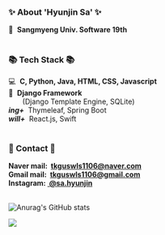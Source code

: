   ### ✨ About 'Hyunjin Sa' ✨
  :european_post_office:&nbsp;&nbsp;<strong>Sangmyeng Univ. Software 19th</strong> <br>
  <br>

  ### 📚 Tech Stack 📚
  💻&nbsp;&nbsp;<strong>C, Python, Java, HTML, CSS, Javascript</strong> <br>
  :wrench:&nbsp;&nbsp;<strong>Django Framework</strong> <br>
  &nbsp;&nbsp;&nbsp;&nbsp;&nbsp;&nbsp;&nbsp;(Django Template Engine, SQLite) <br>
  <strong><em>ing+</em></strong>&nbsp;&nbsp;Thymeleaf, Spring Boot <br>
  <strong><em>will+</em></strong>&nbsp;&nbsp;React.js, Swift <br>
  <br>
  
  ### 📧 Contact 📧
  <strong>Naver mail:&nbsp;&nbsp;tkguswls1106@naver.com</strong> <br>
  <strong>Gmail mail:&nbsp;&nbsp;tkguswls1106@gmail.com</strong> <br>
  <strong>Instagram: <a href="https://www.instagram.com/sa.hyunjin/">&nbsp;@sa.hyunjin</a></strong> <br>
  <br>

  ![Anurag's GitHub stats](https://github-readme-stats.vercel.app/api?username=tkguswls1106&count_private=true&show_icons=true&theme=gotham) <br>
  
  ![](https://komarev.com/ghpvc/?username=tkguswls1106&color=green&style=plastic&label=Welcome+Visitors+(^o^)/)
